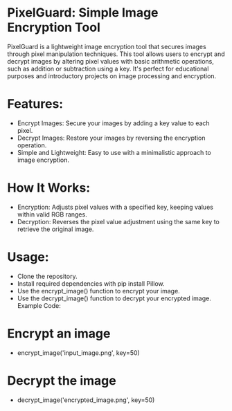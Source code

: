 # PixelGuard: Simple Image Encryption Tool
PixelGuard is a lightweight image encryption tool that secures images through pixel manipulation techniques. This tool allows users to encrypt and decrypt images by altering pixel values with basic arithmetic operations, such as addition or subtraction using a key. It's perfect for educational purposes and introductory projects on image processing and encryption.

# Features:
* Encrypt Images: Secure your images by adding a key value to each pixel.
* Decrypt Images: Restore your images by reversing the encryption operation.
* Simple and Lightweight: Easy to use with a minimalistic approach to image encryption.
# How It Works:
* Encryption: Adjusts pixel values with a specified key, keeping values within valid RGB ranges.
* Decryption: Reverses the pixel value adjustment using the same key to retrieve the original image.
# Usage:
* Clone the repository.
* Install required dependencies with pip install Pillow.
* Use the encrypt_image() function to encrypt your image.
* Use the decrypt_image() function to decrypt your encrypted image.
Example Code:
# Encrypt an image
* encrypt_image('input_image.png', key=50)

# Decrypt the image
* decrypt_image('encrypted_image.png', key=50)

